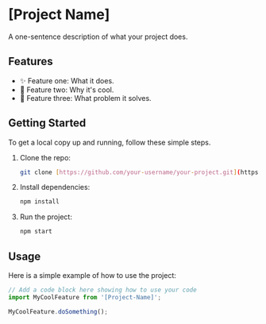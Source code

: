 # [Project Name]

A one-sentence description of what your project does.

## Features

* ✨ Feature one: What it does.
* 🚀 Feature two: Why it's cool.
* 🔧 Feature three: What problem it solves.

## Getting Started

To get a local copy up and running, follow these simple steps.

1.  Clone the repo:
    ```bash
    git clone [https://github.com/your-username/your-project.git](https://github.com/your-username/your-project.git)
    ```
2.  Install dependencies:
    ```bash
    npm install
    ```
3.  Run the project:
    ```bash
    npm start
    ```

## Usage

Here is a simple example of how to use the project:

```javascript
// Add a code block here showing how to use your code
import MyCoolFeature from '[Project-Name]';

MyCoolFeature.doSomething();
